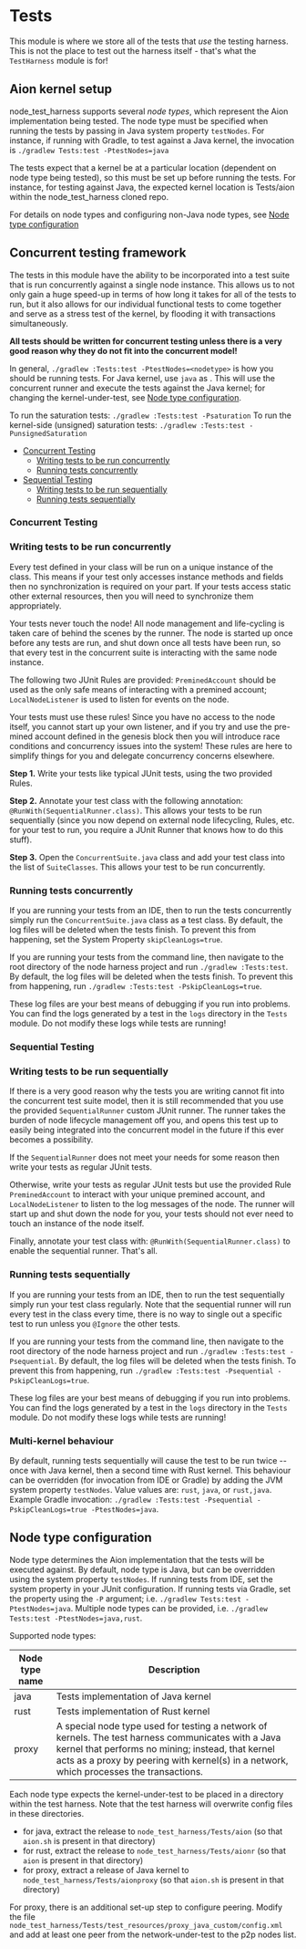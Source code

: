 # Tests
This module is where we store all of the tests that _use_ the testing harness. This is not the place to test out the harness itself - that's what the `TestHarness` module is for!

## Aion kernel setup

node_test_harness supports several _node types_, which represent the Aion implementation being tested.  The node type must be specified when running the tests by passing in Java system property `testNodes`.  For instance, if running with Gradle, to test against a Java kernel, the invocation is `./gradlew Tests:test -PtestNodes=java`

The tests expect that a kernel be at a particular location (dependent on node type being tested), so this must be set up before running the tests.  For instance, for testing against Java, the expected kernel location is Tests/aion within the node_test_harness cloned repo.

For details on node types and configuring non-Java node types, see [Node type configuration](#node-type-configuration)

## Concurrent testing framework
The tests in this module have the ability to be incorporated into a test suite that is run concurrently against a single node instance. This allows us to not only gain a huge speed-up in terms of how long it takes for all of the tests to run, but it also allows for our individual functional tests to come together and serve as a stress test of the kernel, by flooding it with transactions simultaneously.

__All tests should be written for concurrent testing unless there is a very good reason why they do not fit into the concurrent model!__

In general, `./gradlew :Tests:test -PtestNodes=<nodetype>` is how you should be running tests.  For Java kernel, use `java` as <nodetype>.  This will use the concurrent runner and execute the tests against the Java kernel; for changing the kernel-under-test, see [Node type configuration](#node-type-configuration).

To run the saturation tests: `./gradlew :Tests:test -Psaturation`
To run the kernel-side (unsigned) saturation tests: `./gradlew :Tests:test -PunsignedSaturation`

* [Concurrent Testing](#concurrent)
  * [Writing tests to be run concurrently](#concurrent-writing)
  * [Running tests concurrently](#concurrent-run)
* [Sequential Testing](#sequential)
  * [Writing tests to be run sequentially](#sequential-writing)
  * [Running tests sequentially](#sequential-run)

### <a name="concurrent">Concurrent Testing</a>
### <a name="concurrent-writing">Writing tests to be run concurrently</a>
Every test defined in your class will be run on a unique instance of the class. This means if your test only accesses instance methods and fields then no synchronization is required on your part. If your tests access static other external resources, then you will need to synchronize them appropriately.

Your tests never touch the node! All node management and life-cycling is taken care of behind the scenes by the runner. The node is started up once before any tests are run, and shut down once all tests have been run, so that every test in the concurrent suite is interacting with the same node instance.

The following two JUnit Rules are provided: `PreminedAccount` should be used as the only safe means of interacting with a premined account; `LocalNodeListener` is used to listen for events on the node.

Your tests must use these rules! Since you have no access to the node itself, you cannot start up your own listener, and if you try and use the pre-mined account defined in the genesis block then you will introduce race conditions and concurrency issues into the system! These rules are here to simplify things for you and delegate concurrency concerns elsewhere.

__Step 1.__ Write your tests like typical JUnit tests, using the two provided Rules.

__Step 2.__ Annotate your test class with the following annotation: `@RunWith(SequentialRunner.class)`. This allows your tests to be run sequentially (since you now depend on external node lifecycling, Rules, etc. for your test to run, you require a JUnit Runner that knows how to do this stuff).

__Step 3.__ Open the `ConcurrentSuite.java` class and add your test class into the list of `SuiteClasses`. This allows your test to be run concurrently.

### <a name="concurrent-run">Running tests concurrently</a>
If you are running your tests from an IDE, then to run the tests concurrently simply run the `ConcurrentSuite.java` class as a test class. By default, the log files will be deleted when the tests finish. To prevent this from happening, set the System Property `skipCleanLogs=true`.

If you are running your tests from the command line, then navigate to the root directory of the node harness project and run `./gradlew :Tests:test`. By default, the log files will be deleted when the tests finish. To prevent this from happening, run `./gradlew :Tests:test -PskipCleanLogs=true`.

These log files are your best means of debugging if you run into problems. You can find the logs generated by a test in the `logs` directory in the `Tests` module. Do not modify these logs while tests are running!

### <a name="sequential">Sequential Testing</a>
### <a name="sequential-writing">Writing tests to be run sequentially</a>
If there is a very good reason why the tests you are writing cannot fit into the concurrent test suite model, then it is still recommended that you use the provided `SequentialRunner` custom JUnit runner. The runner takes the burden of node lifecycle management off you, and opens this test up to easily being integrated into the concurrent model in the future if this ever becomes a possibility.

If the `SequentialRunner` does not meet your needs for some reason then write your tests as regular JUnit tests.

Otherwise, write your tests as regular JUnit tests but use the provided Rule `PreminedAccount` to interact with your unique premined account, and `LocalNodeListener` to listen to the log messages of the node. The runner will start up and shut down the node for you, your tests should not ever need to touch an instance of the node itself.

Finally, annotate your test class with: `@RunWith(SequentialRunner.class)` to enable the sequential runner. That's all.

### <a name="sequential-run">Running tests sequentially</a>
If you are running your tests from an IDE, then to run the test sequentially simply run your test class regularly. Note that the sequential runner will run every test in the class every time, there is no way to single out a specific test to run unless you `@Ignore` the other tests.

If you are running your tests from the command line, then navigate to the root directory of the node harness project and run `./gradlew :Tests:test -Psequential`. By default, the log files will be deleted when the tests finish. To prevent this from happening, run `./gradlew :Tests:test -Psequential -PskipCleanLogs=true`.

These log files are your best means of debugging if you run into problems. You can find the logs generated by a test in the `logs` directory in the `Tests` module. Do not modify these logs while tests are running!

### <a name="sequential-run">Multi-kernel behaviour</a>

By default, running tests sequentially will cause the test to be run twice -- once with Java kernel, then a second time with Rust kernel.  This behaviour can be overridden (for invocation from IDE or Gradle) by adding the JVM system property `testNodes`.  Value values are: `rust`, `java`, or `rust,java`.  Example Gradle invocation: `./gradlew :Tests:test -Psequential -PskipCleanLogs=true -PtestNodes=java`. 

## Node type configuration

Node type determines the Aion implementation that the tests will be executed against.  By default, node type is Java, but can be overridden using the system property `testNodes`.  If running tests from IDE, set the system property in your JUnit configuration.  If running tests via Gradle, set the property using the `-P` argument; i.e. `./gradlew Tests:test -PtestNodes=java`.  Multiple node types can be provided, i.e. `./gradlew Tests:test -PtestNodes=java,rust`.

Supported node types:

| Node type name | Description                                  |
|----------------|----------------------------------------------|
| java           | Tests implementation of Java kernel          |
| rust           | Tests implementation of Rust kernel          |
| proxy          | A special node type used for testing a network of kernels.  The test harness communicates with a Java kernel that performs no mining; instead, that kernel acts as a proxy by peering with kernel(s) in a network, which processes the transactions. |

Each node type expects the kernel-under-test to be placed in a directory within the test harness.  Note that the test harness will overwrite config files in these directories.

- for java, extract the release to `node_test_harness/Tests/aion` (so that `aion.sh` is present in that directory)
- for rust, extract the release to `node_test_harness/Tests/aionr` (so that `aion` is present in that directory)
- for proxy, extract a release of Java kernel to `node_test_harness/Tests/aionproxy` (so that `aion.sh` is present in that directory)

For proxy, there is an additional set-up step to configure peering.  Modify the file `node_test_harness/Tests/test_resources/proxy_java_custom/config.xml` and add at least one peer from the network-under-test to the p2p nodes list.

